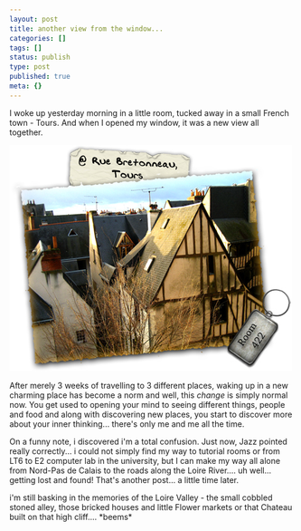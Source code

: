 ```yaml
---
layout: post
title: another view from the window...
categories: []
tags: []
status: publish
type: post
published: true
meta: {}
---
```

I woke up yesterday morning in a little room, tucked away in a small French town - Tours. And when I opened my window, it was a new view all together.

![](/img/room_view_window.jpg)

After merely 3 weeks of travelling to 3 different places, waking up in a new charming place has become a norm and well, this _change_ is simply normal now. You get used to opening your mind to seeing different things, people and food and along with discovering new places, you start to discover more about your inner thinking... there's only me and me all the time.

On a funny note, i discovered i'm a total confusion. Just now, Jazz pointed really correctly... i could not simply find my way to tutorial rooms or from LT6 to E2 computer lab in the university, but I can make my way all alone from Nord-Pas de Calais to the roads along the Loire River.... uh well... getting lost and found! That's another post... a little time later.

i'm still basking in the memories of the Loire Valley - the small cobbled stoned alley, those bricked houses and little Flower markets or that Chateau built on that high cliff.... \*beems\*
